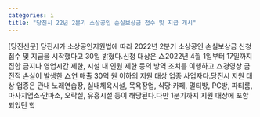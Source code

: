 ```yaml
---
categories: i
title: "당진시 22년 2분기 소상공인 손실보상금 접수 및 지급 개시"
---
```

[당진신문] 당진시가 소상공인지원법에 따라 2022년 2분기 소상공인 손실보상금 신청 접수 및 지급을 시작했다고 30일 밝혔다.신청 대상은 △2022년 4월 1일부터 17일까지 집합 금지나 영업시간 제한, 시설 내 인원 제한 등의 방역 조치를 이행하고 △경영상 금전적 손실이 발생한 △연 매출 30억 원 이하의 지원 대상 업종 사업자다.당진시 지원 대상 업종은 관내 노래연습장, 실내체육시설, 목욕장업, 식당·카페, 멀티방, PC방, 파티룸, 마사지업소·안마소, 오락실, 유흥시설 등이 해당된다.다만 1분기까지 지원 대상에 포함되었던 학